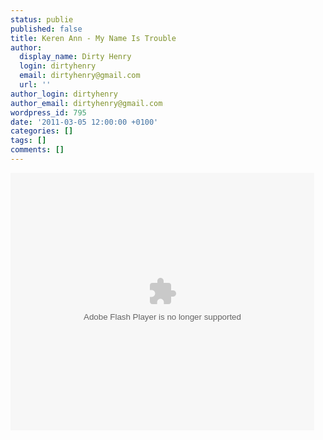 ```yaml
---
status: publie
published: false
title: Keren Ann - My Name Is Trouble
author:
  display_name: Dirty Henry
  login: dirtyhenry
  email: dirtyhenry@gmail.com
  url: ''
author_login: dirtyhenry
author_email: dirtyhenry@gmail.com
wordpress_id: 795
date: '2011-03-05 12:00:00 +0100'
categories: []
tags: []
comments: []
---
```

<object id="flashObj" width="486" height="412" classid="clsid:D27CDB6E-AE6D-11cf-96B8-444553540000" codebase="http://download.macromedia.com/pub/shockwave/cabs/flash/swflash.cab#version=9,0,47,0"><param name="movie" value="http://c.brightcove.com/services/viewer/federated_f9?isVid=1" /><param name="bgcolor" value="#FFFFFF" /><param name="flashVars" value="videoId=753766934001&linkBaseURL=www.kerenann.com%2Fvideos%2Fclips%2Fmy_name_is_trouble&playerID=62744237001&playerKey=AQ~~,AAAADpP64vk~,nDKgBwAsDJBo8zJv_3Lk4xgtoK8ulEJ9&domain=embed&dynamicStreaming=true" /><param name="base" value="http://admin.brightcove.com" /><param name="seamlesstabbing" value="false" /><param name="allowFullScreen" value="true" /><param name="swLiveConnect" value="true" /><param name="allowScriptAccess" value="always" /><embed src="http://c.brightcove.com/services/viewer/federated_f9?isVid=1" bgcolor="#FFFFFF" flashVars="videoId=753766934001&linkBaseURL=www.kerenann.com%2Fvideos%2Fclips%2Fmy_name_is_trouble&playerID=62744237001&playerKey=AQ~~,AAAADpP64vk~,nDKgBwAsDJBo8zJv_3Lk4xgtoK8ulEJ9&domain=embed&dynamicStreaming=true" base="http://admin.brightcove.com" name="flashObj" width="486" height="412" seamlesstabbing="false" type="application/x-shockwave-flash" allowFullScreen="true" swLiveConnect="true" allowScriptAccess="always" pluginspage="http://www.macromedia.com/shockwave/download/index.cgi?P1_Prod_Version=ShockwaveFlash"></embed></object>
